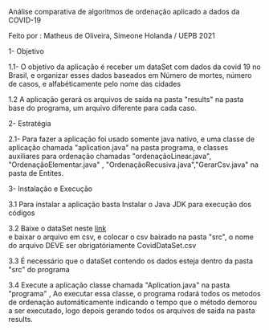 Análise comparativa de algoritmos de ordenação aplicado a dados da COVID-19

Feito por : Matheus de Oliveira, Simeone Holanda / UEPB 2021


1- Objetivo

1.1- O objetivo da aplicação é receber um dataSet com dados da covid 19 no Brasil, e organizar esses dados
baseados em Número de mortes, número de casos, e alfabéticamente pelo nome das cidades

1.2 A aplicação gerará os arquivos de saída na pasta "results" na pasta base do programa, um arquivo diferente
 para cada caso.
 
 2- Estratégia
 
 2.1- Para fazer a aplicação foi usado somente java nativo, e uma classe de aplicação chamada "aplication.java" na pasta programa, e classes auxiliares para ordenação chamadas "ordenaçãoLinear.java", "OrdenaçãoElementar.java" , "OrdenaçãoRecusiva.java","GerarCsv.java" na pasta de Entites.
 
 3- Instalação e Execução
 
 3.1 Para instalar a aplicação basta Instalar o Java JDK para execução dos códigos
 
 3.2 Baixe o dataSet neste  [link](https://drive.google.com/file/d/1YEXmlLwzfzaVYY2zAlQvshJsOkhfz0VP/view?usp=sharing)  
    e baixar o arquivo em csv, e colocar o csv baixado na pasta "src", o nome do arquivo DEVE ser obrigatóriamente CovidDataSet.csv 
     
  
3.3 É necessário que o dataSet contendo os dados esteja dentro da pasta "src" do programa

3.4 Execute a aplicação classe chamada "Aplication.java" na pasta "programa" , Ao executar essa classe, o programa rodará todos os metodos de ordenação automáticamente
     indicando o tempo que o método demorou a ser executado, logo depois gerando todos os arquivos de saida na pasta results.
